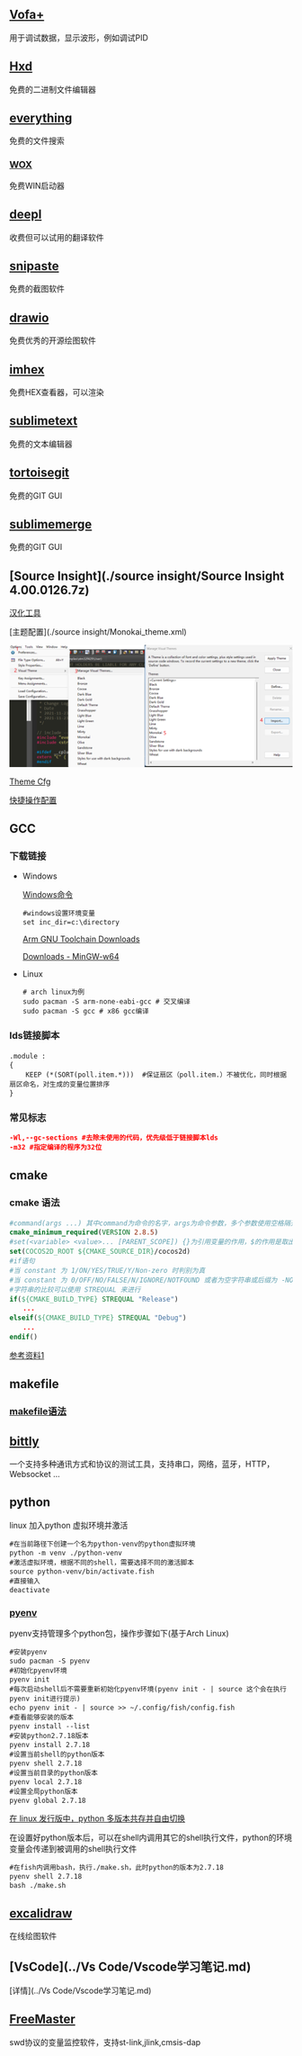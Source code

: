 ## [Vofa+](https://www.vofa.plus/)

用于调试数据，显示波形，例如调试PID

## [Hxd](https://mh-nexus.de/en/hxd/)

免费的二进制文件编辑器

## [everything](https://www.voidtools.com/zh-cn/)

免费的文件搜索

### [WOX](http://www.wox.one/)

免费WIN启动器

## [deepl](https://www.deepl.com/translator)

收费但可以试用的翻译软件

## [snipaste](https://www.snipaste.com/)

免费的截图软件

## [drawio](https://github.com/jgraph/drawio)

免费优秀的开源绘图软件

## [imhex](https://imhex.werwolv.net/)

免费HEX查看器，可以渲染

## [sublimetext](https://www.sublimetext.com/)

免费的文本编辑器

## [tortoisegit](https://tortoisegit.org)

免费的GIT GUI

## [sublimemerge](https://www.sublimemerge.com/)

免费的GIT GUI

## [Source Insight](./source insight/Source Insight 4.00.0126.7z)

[汉化工具](https://github.com/MyFlyChicken/SourceInsight_i18n)

[主题配置](./source insight/Monokai_theme.xml)

![image-20240524203344101](./assets/image-20240524203344101.png)

[Theme Cfg](https://www.cnblogs.com/My-Re-liYhao-2021-11-10/p/17854287.html)

[快捷操作配置](https://www.armbbs.cn/forum.php?mod=viewthread&tid=95564&highlight=source%2Binsight)

## GCC

### 下载链接

- Windows

  [Windows命令](https://learn.microsoft.com/zh-cn/windows-server/administration/windows-commands/windows-commands)

  ```shell
  #windows设置环境变量
  set inc_dir=c:\directory
  ```

  [Arm GNU Toolchain Downloads](https://developer.arm.com/downloads/-/arm-gnu-toolchain-downloads)

  [Downloads - MinGW-w64](https://www.mingw-w64.org/downloads/)

- Linux

  ```shell
  # arch linux为例
  sudo pacman -S arm-none-eabi-gcc # 交叉编译
  sudo pacman -S gcc # x86 gcc编译
  ```

### lds链接脚本

```*.lds
.module :
{
	KEEP (*(SORT(poll.item.*)))  #保证扇区（poll.item.）不被优化，同时根据扇区命名，对生成的变量位置排序
}
```

### 常见标志

```cmake
-Wl,--gc-sections #去除未使用的代码，优先级低于链接脚本lds
-m32 #指定编译的程序为32位
```

## cmake

### cmake 语法

```cmake
#command(args ...) 其中command为命令的名字，args为命令参数，多个参数使用空格隔开
cmake_minimum_required(VERSION 2.8.5)
#set(<variable> <value>... [PARENT_SCOPE]) {}为引用变量的作用，$的作用是取出变量的值吗，${}一般配合使用,用于引出变量的值
set(COCOS2D_ROOT ${CMAKE_SOURCE_DIR}/cocos2d)
#if语句
#当 constant 为 1/ON/YES/TRUE/Y/Non-zero 时判别为真
#当 constant 为 0/OFF/NO/FALSE/N/IGNORE/NOTFOUND 或者为空字符串或后缀为 -NOTFOUND 时判断为假。
#字符串的比较可以使用 STREQUAL 来进行
if(${CMAKE_BUILD_TYPE} STREQUAL "Release")
　　...
elseif(${CMAKE_BUILD_TYPE} STREQUAL "Debug")
　　...
endif()
```

[参考资料1](https://www.cnblogs.com/phillee/p/12831765.html)

## makefile

### [makefile语法](https://dlonng.com/posts/makefile)

## [bittly](git@github.com:sige5193/bittly.git)

一个支持多种通讯方式和协议的测试工具，支持串口，网络，蓝牙，HTTP，Websocket ...

## python

linux 加入python 虚拟环境并激活

```shell
#在当前路径下创建一个名为python-venv的python虚拟环境
python -m venv ./python-venv
#激活虚拟环境，根据不同的shell，需要选择不同的激活脚本
source python-venv/bin/activate.fish
#直接输入
deactivate
```

### [pyenv](git@github.com:pyenv/pyenv.git)

pyenv支持管理多个python包，操作步骤如下(基于Arch Linux)

```shell
#安装pyenv
sudo pacman -S pyenv
#初始化pyenv环境
pyenv init
#每次启动shell后不需要重新初始化pyenv环境(pyenv init - | source 这个会在执行pyenv init进行提示)
echo pyenv init - | source >> ~/.config/fish/config.fish
#查看能够安装的版本
pyenv install --list
#安装python2.7.18版本
pyenv install 2.7.18
#设置当前shell的python版本
pyenv shell 2.7.18
#设置当前目录的python版本
pyenv local 2.7.18
#设置全局python版本
pyenv global 2.7.18
```

[在 linux 发行版中，python 多版本共存并自由切换](https://www.fkxxyz.com/c/python-env/)

在设置好python版本后，可以在shell内调用其它的shell执行文件，python的环境变量会传递到被调用的shell执行文件

```shell
#在fish内调用bash，执行./make.sh，此时python的版本为2.7.18
pyenv shell 2.7.18
bash ./make.sh
```

## [excalidraw](https://excalidraw.com/)

在线绘图软件

## [VsCode](../Vs Code/Vscode学习笔记.md)

[详情](../Vs Code/Vscode学习笔记.md)

## [FreeMaster](https://www.nxp.com.cn/design/design-center/software/development-software/freemaster-run-time-debugging-tool:FREEMASTER)

swd协议的变量监控软件，支持st-link,jlink,cmsis-dap

